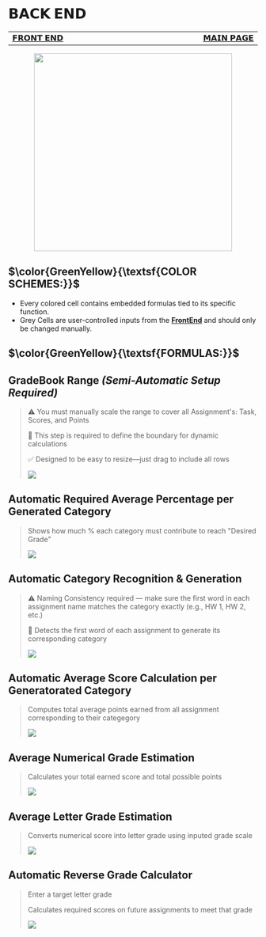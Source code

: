 # 𝗕𝗔𝗖𝗞 𝗘𝗡𝗗
<table>
  <tr>
    <td width="500px" align="left">
      <a href="https://github.com/Kyros0718/Excel_Projects/blob/main/Grade_Pilot/panel_frontend.md">𝗙𝗥𝗢𝗡𝗧 𝗘𝗡𝗗</a>
    </td>
    <td width="500px" align="right">
      <a href="https://github.com/Kyros0718/Excel_Projects/blob/main/Grade_Pilot/README.md">𝗠𝗔𝗜𝗡 𝗣𝗔𝗚𝗘</a>  
    </td>
  </tr>
</table>

<div align="center">
<img src= https://github.com/Kyros0718/Excel_Projects/blob/main/Grade_Pilot/images/backendcolorschemes.png width=400>
</div>

## $\color{GreenYellow}{\textsf{COLOR SCHEMES:}}$
- Every colored cell contains embedded formulas tied to its specific function.
- Grey Cells are user-controlled inputs from the **[FrontEnd](https://github.com/Kyros0718/Excel_Projects/blob/main/Grade_Pilot/panel_frontend.md)** and should only be changed manually. 

## $\color{GreenYellow}{\textsf{FORMULAS:}}$

## GradeBook Range _(Semi-Automatic Setup Required)_
> ⚠️ You must manually scale the range to cover all Assignment's: Task, Scores, and Points
> 
> 🧩 This step is required to define the boundary for dynamic calculations
> 
> ✅ Designed to be easy to resize—just drag to include all rows
> 
> <img src=https://github.com/Kyros0718/Excel_Projects/blob/main/Grade_Pilot/images/blockRangeGradeBookTable.png >

## Automatic Required Average Percentage per Generated Category
> Shows how much % each category must contribute to reach "Desired Grade"
> 
> <img src= https://github.com/Kyros0718/Excel_Projects/blob/main/Grade_Pilot/images/desiredPercentage.png>


## Automatic Category Recognition & Generation
>⚠️ Naming Consistency required — make sure the first word in each assignment name matches the category exactly (e.g., HW 1, HW 2, etc.)
>
>🧩 Detects the first word of each assignment to generate its corresponding category
>
><img src= https://github.com/Kyros0718/Excel_Projects/blob/main/Grade_Pilot/images/assignementCategoryGenerator.png>

## Automatic Average Score Calculation per Generatorated Category
> Computes total average points earned from all assignment corresponding to their categegory
>
> <img src= https://github.com/Kyros0718/Excel_Projects/blob/main/Grade_Pilot/images/avgScoreGenerator.png>

## Average Numerical Grade Estimation
> Calculates your total earned score and total possible points
>
> <img src= https://github.com/Kyros0718/Excel_Projects/blob/main/Grade_Pilot/images/totalScoreAndPoints.png>

## Average Letter Grade Estimation
> Converts numerical score into letter grade using inputed grade scale
>
> <img src= https://github.com/Kyros0718/Excel_Projects/blob/main/Grade_Pilot/images/letterGradeEstimation.png>

## Automatic Reverse Grade Calculator
> Enter a target letter grade
> 
> Calculates required scores on future assignments to meet that grade
>
> <img src= https://github.com/Kyros0718/Excel_Projects/blob/main/Grade_Pilot/images/reverseScoreCalculator.png>
